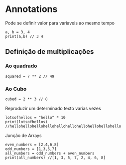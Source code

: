 # Annotations

Pode se definir valor para variaveis ao mesmo tempo
````
a, b = 3, 4
print(a,b) // 3 4
````

## Definição de multiplicações
### Ao quadrado
````
squared = 7 ** 2 // 49
````
### Ao Cubo
````
cubed = 2 ** 3 // 8
````

Reproduzir um determinado texto varias vezes

````
lotsofhellos = "hello" * 10
print(lotsofhellos) //hellohellohellohellohellohellohellohellohellohello
````
Junção de Arrays
````
even_numbers = [2,4,6,8]
odd_numbers = [1,3,5,7]
all_numbers = odd_numbers + even_numbers
print(all_numbers) //[1, 3, 5, 7, 2, 4, 6, 8]
````